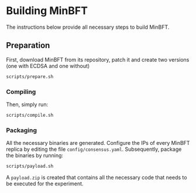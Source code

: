 # Building MinBFT
The instructions below provide all necessary steps to build MinBFT.

## Preparation
First, download MinBFT from its repository, patch it and create two versions (one with ECDSA and one without)
```sh
scripts/prepare.sh
```

### Compiling
Then, simply run:
```sh
scripts/compile.sh
```

### Packaging
All the necessary binaries are generated. 
Configure the IPs of every MinBFT replica by editing the file `config/consensus.yaml`.
Subsequently, package the binaries by running:
```sh
scripts/payload.sh
```
A `payload.zip` is created that contains all the necessary code that needs to be executed for the experiment.
